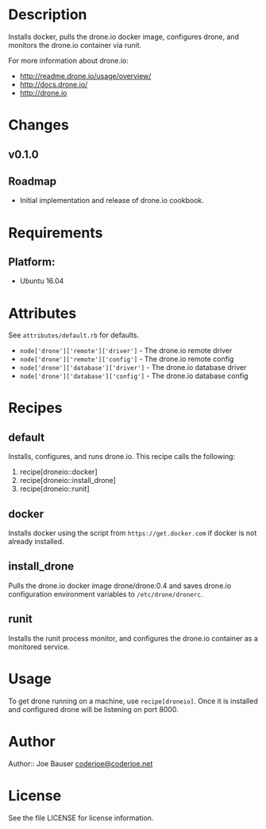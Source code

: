 Description
===========

Installs docker, pulls the drone.io docker image, configures drone,
and monitors the drone.io container via runit.

For more information about drone.io:

* http://readme.drone.io/usage/overview/
* http://docs.drone.io/
* http://drone.io

Changes
=======

## v0.1.0

Roadmap
-------

* Initial implementation and release of drone.io cookbook.

Requirements
============

## Platform:

* Ubuntu 16.04

Attributes
==========

See `attributes/default.rb` for defaults.


* `node['drone']['remote']['driver']` - The drone.io remote driver
* `node['drone']['remote']['config']` - The drone.io remote config
* `node['drone']['database']['driver']` - The drone.io database driver
* `node['drone']['database']['config']` - The drone.io database config

Recipes
=======

default
-------

Installs, configures, and runs drone.io. This recipe calls the following:

1. recipe[droneio::docker]
2. recipe[droneio::install_drone]
3. recipe[droneio::runit]

docker
------

Installs docker using the script from `https://get.docker.com` if docker is not
already installed.

install_drone
-------------

Pulls the drone.io docker image drone/drone:0.4 and saves drone.io configuration
environment variables to `/etc/drone/dronerc`.

runit
-----

Installs the runit process monitor, and configures the drone.io container as
a monitored service.

Usage
=====

To get drone running on a machine, use `recipe[droneio]`. Once it is installed
and configured drone will be listening on port 8000.

Author
======

Author:: Joe Bauser <coderjoe@coderjoe.net>

License
=======

See the file LICENSE for license information.
